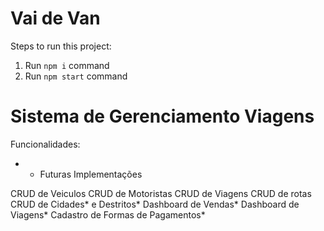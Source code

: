 # Vai de Van

Steps to run this project:

1. Run `npm i` command
2. Run `npm start` command

# Sistema de Gerenciamento Viagens

Funcionalidades:

* - Futuras Implementações 

CRUD de Veiculos
CRUD de Motoristas
CRUD de Viagens
CRUD de rotas
CRUD de Cidades* e Destritos*
Dashboard de Vendas*
Dashboard de Viagens*
Cadastro de Formas de Pagamentos*



















